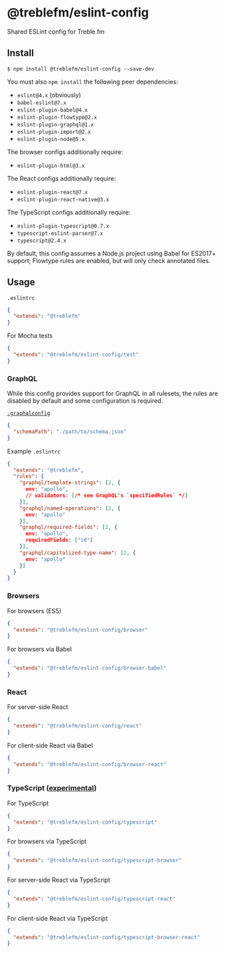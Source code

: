 # @treblefm/eslint-config

Shared ESLint config for Treble.fm

## Install

```
$ npm install @treblefm/eslint-config --save-dev
```

You must also `npm install` the following peer dependencies:
- `eslint@4.x` (obviously)
- `babel-eslint@7.x`
- `eslint-plugin-babel@4.x`
- `eslint-plugin-flowtype@2.x`
- `eslint-plugin-graphql@1.x`
- `eslint-plugin-import@2.x`
- `eslint-plugin-node@5.x`

The browser configs additionally require:
- `eslint-plugin-html@3.x`

The React configs additionally require:
- `eslint-plugin-react@7.x`
- `eslint-plugin-react-native@3.x`

The TypeScript configs additionally require:
- `eslint-plugin-typescript@0.7.x`
- `typescript-eslint-parser@7.x`
- `typescript@2.4.x`

By default, this config assumes a Node.js project using Babel for ES2017+ support; Flowtype rules are enabled, but will only check annotated files.

## Usage

`.eslintrc`
```json
{
  "extends": "@treblefm"
}
```

For Mocha tests
```json
{
  "extends": "@treblefm/eslint-config/test"
}
```

### GraphQL

While this config provides support for GraphQL in all rulesets, the rules are disabled by default and some configuration is required.

[`.graphqlconfig`](https://github.com/graphcool/graphql-config)
```json
{
  "schemaPath": "./path/to/schema.json"
}
```

Example `.eslintrc`
```json
{
  "extends": "@treblefm",
  "rules": {
    "graphql/template-strings": [2, {
      env: "apollo",
      // validators: [/* see GraphQL's `specifiedRules` */]
    }],
    "graphql/named-operations": [2, {
      env: "apollo"
    }],
    "graphql/required-fields": [2, {
      env: "apollo",
      requiredFields: ["id"]
    }],
    "graphql/capitalized-type-name": [2, {
      env: "apollo"
    }]
  }
}
```

### Browsers

For browsers (ES5)
```json
{
  "extends": "@treblefm/eslint-config/browser"
}
```

For browsers via Babel
```json
{
  "extends": "@treblefm/eslint-config/browser-babel"
}
```

### React

For server-side React
```json
{
  "extends": "@treblefm/eslint-config/react"
}
```

For client-side React via Babel
```json
{
  "extends": "@treblefm/eslint-config/browser-react"
}
```

### TypeScript ([experimental](https://github.com/eslint/typescript-eslint-parser))

For TypeScript
```json
{
  "extends": "@treblefm/eslint-config/typescript"
}
```

For browsers via TypeScript
```json
{
  "extends": "@treblefm/eslint-config/typescript-browser"
}
```

For server-side React via TypeScript
```json
{
  "extends": "@treblefm/eslint-config/typescript-react"
}
```

For client-side React via TypeScript
```json
{
  "extends": "@treblefm/eslint-config/typescript-browser-react"
}
```
